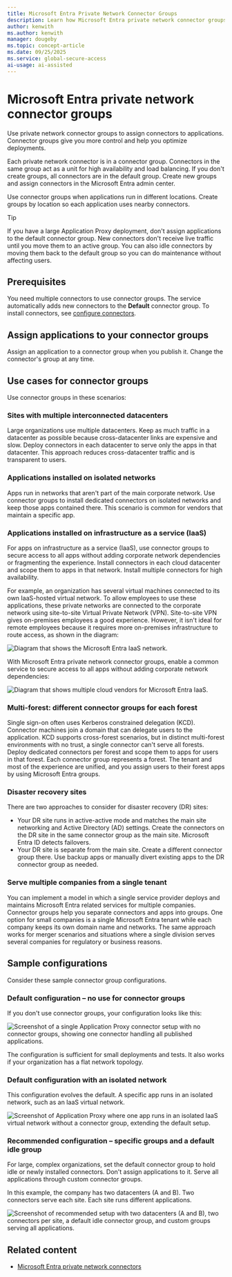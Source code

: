 ```yaml
---
title: Microsoft Entra Private Network Connector Groups
description: Learn how Microsoft Entra private network connector groups work and how they're used by Microsoft Entra Private Access and application proxy.
author: kenwith
ms.author: kenwith
manager: dougeby
ms.topic: concept-article
ms.date: 09/25/2025
ms.service: global-secure-access
ai-usage: ai-assisted
---
```


# Microsoft Entra private network connector groups

Use private network connector groups to assign connectors to applications. Connector groups give you more control and help you optimize deployments.

Each private network connector is in a connector group. Connectors in the same group act as a unit for high availability and load balancing. If you don't create groups, all connectors are in the default group. Create new groups and assign connectors in the Microsoft Entra admin center.

Use connector groups when applications run in different locations. Create groups by location so each application uses nearby connectors.

> [!TIP]
> If you have a large Application Proxy deployment, don't assign applications to the default connector group. New connectors don't receive live traffic until you move them to an active group. You can also idle connectors by moving them back to the default group so you can do maintenance without affecting users.

## Prerequisites

You need multiple connectors to use connector groups. The service automatically adds new connectors to the **Default** connector group. To install connectors, see [configure connectors](how-to-configure-connectors.md).

## Assign applications to your connector groups

Assign an application to a connector group when you publish it. Change the connector's group at any time.

## Use cases for connector groups

Use connector groups in these scenarios:

### Sites with multiple interconnected datacenters

Large organizations use multiple datacenters. Keep as much traffic in a datacenter as possible because cross-datacenter links are expensive and slow. Deploy connectors in each datacenter to serve only the apps in that datacenter. This approach reduces cross-datacenter traffic and is transparent to users.

### Applications installed on isolated networks

Apps run in networks that aren't part of the main corporate network. Use connector groups to install dedicated connectors on isolated networks and keep those apps contained there. This scenario is common for vendors that maintain a specific app.

### Applications installed on infrastructure as a service (IaaS)

For apps on infrastructure as a service (IaaS), use connector groups to secure access to all apps without adding corporate network dependencies or fragmenting the experience. Install connectors in each cloud datacenter and scope them to apps in that network. Install multiple connectors for high availability.

For example, an organization has several virtual machines connected to its own IaaS-hosted virtual network. To allow employees to use these applications, these private networks are connected to the corporate network using site-to-site Virtual Private Network (VPN). Site-to-site VPN gives on-premises employees a good experience. However, it isn't ideal for remote employees because it requires more on-premises infrastructure to route access, as shown in the diagram:

![Diagram that shows the Microsoft Entra IaaS network.](./media/concept-connector-groups/application-proxy-iaas-network.png)
  
With Microsoft Entra private network connector groups, enable a common service to secure access to all apps without adding corporate network dependencies:

![Diagram that shows multiple cloud vendors for Microsoft Entra IaaS.](./media/concept-connector-groups/application-proxy-multiple-cloud-vendors.png)

### Multi-forest: different connector groups for each forest

Single sign-on often uses Kerberos constrained delegation (KCD). Connector machines join a domain that can delegate users to the application. KCD supports cross-forest scenarios, but in distinct multi-forest environments with no trust, a single connector can't serve all forests. Deploy dedicated connectors per forest and scope them to apps for users in that forest. Each connector group represents a forest. The tenant and most of the experience are unified, and you assign users to their forest apps by using Microsoft Entra groups.

### Disaster recovery sites

There are two approaches to consider for disaster recovery (DR) sites:

- Your DR site runs in active-active mode and matches the main site networking and Active Directory (AD) settings. Create the connectors on the DR site in the same connector group as the main site. Microsoft Entra ID detects failovers.
- Your DR site is separate from the main site. Create a different connector group there. Use backup apps or manually divert existing apps to the DR connector group as needed.

### Serve multiple companies from a single tenant

You can implement a model in which a single service provider deploys and maintains Microsoft Entra related services for multiple companies. Connector groups help you separate connectors and apps into groups. One option for small companies is a single Microsoft Entra tenant while each company keeps its own domain name and networks. The same approach works for merger scenarios and situations where a single division serves several companies for regulatory or business reasons.

## Sample configurations

Consider these sample connector group configurations.

### Default configuration – no use for connector groups

If you don't use connector groups, your configuration looks like this:

![Screenshot of a single Application Proxy connector setup with no connector groups, showing one connector handling all published applications.](./media/concept-connector-groups/application-proxy-sample-config-1.png)

The configuration is sufficient for small deployments and tests. It also works if your organization has a flat network topology.

### Default configuration with an isolated network

This configuration evolves the default. A specific app runs in an isolated network, such as an IaaS virtual network.

![Screenshot of Application Proxy where one app runs in an isolated IaaS virtual network without a connector group, extending the default setup.](./media/concept-connector-groups/application-proxy-sample-config-2.png)

### Recommended configuration – specific groups and a default idle group

For large, complex organizations, set the default connector group to hold idle or newly installed connectors. Don't assign applications to it. Serve all applications through custom connector groups.

In this example, the company has two datacenters (A and B). Two connectors serve each site. Each site runs different applications.

![Screenshot of recommended setup with two datacenters (A and B), two connectors per site, a default idle connector group, and custom groups serving all applications.](./media/concept-connector-groups/application-proxy-sample-config-3.png)

## Related content

- [Microsoft Entra private network connectors](concept-connectors.md)
